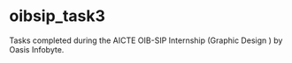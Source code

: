 # oibsip_task3
Tasks completed during the AICTE OIB-SIP Internship (Graphic Design ) by Oasis Infobyte.
